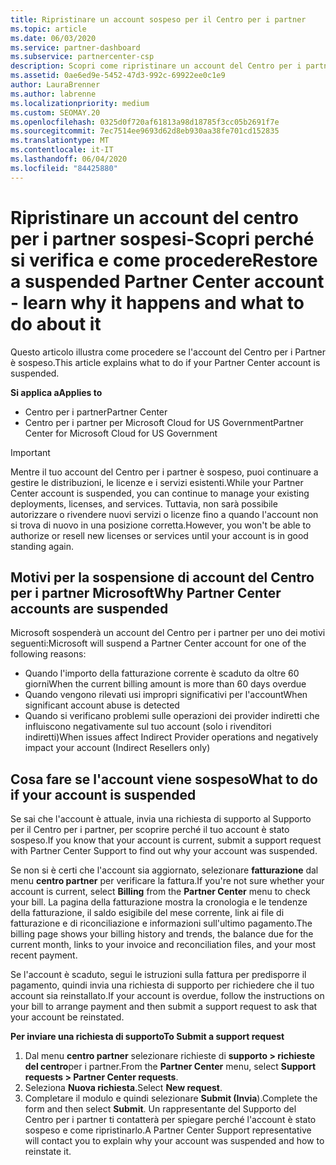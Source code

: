 ```yaml
---
title: Ripristinare un account sospeso per il Centro per i partner
ms.topic: article
ms.date: 06/03/2020
ms.service: partner-dashboard
ms.subservice: partnercenter-csp
description: Scopri come ripristinare un account del Centro per i partner sospeso, perché si verifica la sospensione e come puoi usare il tuo account durante la sospensione.
ms.assetid: 0ae6ed9e-5452-47d3-992c-69922ee0c1e9
author: LauraBrenner
ms.author: labrenne
ms.localizationpriority: medium
ms.custom: SEOMAY.20
ms.openlocfilehash: 0325d0f720af61813a98d18785f3cc05b2691f7e
ms.sourcegitcommit: 7ec7514ee9693d62d8eb930aa38fe701cd152835
ms.translationtype: MT
ms.contentlocale: it-IT
ms.lasthandoff: 06/04/2020
ms.locfileid: "84425880"
---
```

# <a name="restore-a-suspended-partner-center-account---learn-why-it-happens-and-what-to-do-about-it"></a><span data-ttu-id="a876c-103">Ripristinare un account del centro per i partner sospesi-Scopri perché si verifica e come procedere</span><span class="sxs-lookup"><span data-stu-id="a876c-103">Restore a suspended Partner Center account - learn why it happens and what to do about it</span></span>

<span data-ttu-id="a876c-104">Questo articolo illustra come procedere se l'account del Centro per i Partner è sospeso.</span><span class="sxs-lookup"><span data-stu-id="a876c-104">This article explains what to do if your Partner Center account is suspended.</span></span>

<span data-ttu-id="a876c-105">**Si applica a**</span><span class="sxs-lookup"><span data-stu-id="a876c-105">**Applies to**</span></span>

-  <span data-ttu-id="a876c-106">Centro per i partner</span><span class="sxs-lookup"><span data-stu-id="a876c-106">Partner Center</span></span>
-  <span data-ttu-id="a876c-107">Centro per i partner per Microsoft Cloud for US Government</span><span class="sxs-lookup"><span data-stu-id="a876c-107">Partner Center for Microsoft Cloud for US Government</span></span>


> [!IMPORTANT]  
> <span data-ttu-id="a876c-108">Mentre il tuo account del Centro per i partner è sospeso, puoi continuare a gestire le distribuzioni, le licenze e i servizi esistenti.</span><span class="sxs-lookup"><span data-stu-id="a876c-108">While your Partner Center account is suspended, you can continue to manage your existing deployments, licenses, and services.</span></span> <span data-ttu-id="a876c-109">Tuttavia, non sarà possibile autorizzare o rivendere nuovi servizi o licenze fino a quando l'account non si trova di nuovo in una posizione corretta.</span><span class="sxs-lookup"><span data-stu-id="a876c-109">However, you won't be able to authorize or resell new licenses or services until your account is in good standing again.</span></span>

## <a name="why-partner-center-accounts-are-suspended"></a><span data-ttu-id="a876c-110">Motivi per la sospensione di account del Centro per i partner Microsoft</span><span class="sxs-lookup"><span data-stu-id="a876c-110">Why Partner Center accounts are suspended</span></span>

<span data-ttu-id="a876c-111">Microsoft sospenderà un account del Centro per i partner per uno dei motivi seguenti:</span><span class="sxs-lookup"><span data-stu-id="a876c-111">Microsoft will suspend a Partner Center account for one of the following reasons:</span></span>

- <span data-ttu-id="a876c-112">Quando l'importo della fatturazione corrente è scaduto da oltre 60 giorni</span><span class="sxs-lookup"><span data-stu-id="a876c-112">When the current billing amount is more than 60 days overdue</span></span> 
- <span data-ttu-id="a876c-113">Quando vengono rilevati usi impropri significativi per l'account</span><span class="sxs-lookup"><span data-stu-id="a876c-113">When significant account abuse is detected</span></span>
- <span data-ttu-id="a876c-114">Quando si verificano problemi sulle operazioni dei provider indiretti che influiscono negativamente sul tuo account (solo i rivenditori indiretti)</span><span class="sxs-lookup"><span data-stu-id="a876c-114">When issues affect Indirect Provider operations and negatively impact your account (Indirect Resellers only)</span></span>

## <a name="what-to-do-if-your-account-is-suspended"></a><span data-ttu-id="a876c-115">Cosa fare se l'account viene sospeso</span><span class="sxs-lookup"><span data-stu-id="a876c-115">What to do if your account is suspended</span></span>

<span data-ttu-id="a876c-116">Se sai che l'account è attuale, invia una richiesta di supporto al Supporto per il Centro per i partner, per scoprire perché il tuo account è stato sospeso.</span><span class="sxs-lookup"><span data-stu-id="a876c-116">If you know that your account is current, submit a support request with Partner Center Support to find out why your account was suspended.</span></span> 

<span data-ttu-id="a876c-117">Se non si è certi che l'account sia aggiornato, selezionare **fatturazione** dal menu **centro partner** per verificare la fattura.</span><span class="sxs-lookup"><span data-stu-id="a876c-117">If you're not sure whether your account is current, select **Billing** from the **Partner Center** menu to check your bill.</span></span> <span data-ttu-id="a876c-118">La pagina della fatturazione mostra la cronologia e le tendenze della fatturazione, il saldo esigibile del mese corrente, link ai file di fatturazione e di riconciliazione e informazioni sull'ultimo pagamento.</span><span class="sxs-lookup"><span data-stu-id="a876c-118">The billing page shows your billing history and trends, the balance due for the current month, links to your invoice and reconciliation files, and your most recent payment.</span></span>

<span data-ttu-id="a876c-119">Se l'account è scaduto, segui le istruzioni sulla fattura per predisporre il pagamento, quindi invia una richiesta di supporto per richiedere che il tuo account sia reinstallato.</span><span class="sxs-lookup"><span data-stu-id="a876c-119">If your account is overdue, follow the instructions on your bill to arrange payment and then submit a support request to ask that your account be reinstated.</span></span> 

<span data-ttu-id="a876c-120">**Per inviare una richiesta di supporto**</span><span class="sxs-lookup"><span data-stu-id="a876c-120">**To Submit a support request**</span></span>

1.  <span data-ttu-id="a876c-121">Dal menu **centro partner** selezionare richieste di **supporto > richieste del centro**per i partner.</span><span class="sxs-lookup"><span data-stu-id="a876c-121">From the **Partner Center** menu, select **Support requests > Partner Center requests**.</span></span>
2.  <span data-ttu-id="a876c-122">Seleziona **Nuova richiesta**.</span><span class="sxs-lookup"><span data-stu-id="a876c-122">Select **New request**.</span></span> 
3.  <span data-ttu-id="a876c-123">Completare il modulo e quindi selezionare **Submit (Invia**).</span><span class="sxs-lookup"><span data-stu-id="a876c-123">Complete the form and then select **Submit**.</span></span> <span data-ttu-id="a876c-124">Un rappresentante del Supporto del Centro per i partner ti contatterà per spiegare perché l'account è stato sospeso e come ripristinarlo.</span><span class="sxs-lookup"><span data-stu-id="a876c-124">A Partner Center Support representative will contact you to explain why your account was suspended and how to reinstate it.</span></span>



